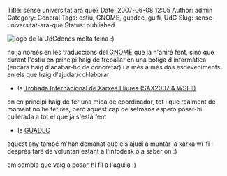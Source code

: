Title: sense universitat ara què?
Date: 2007-06-08 12:05
Author: admin
Category: General
Tags: estiu, GNOME, guadec, guifi, UdG
Slug: sense-universitat-ara-que
Status: published

<img src="http://gil.badall.net/wp-content/uploads/2008/02/sigles_blau.jpg" data-align="right" alt="logo de la UdG" />doncs molta feina :)

no ja només en les traduccions del <a href="http://www.gnome.org" target="_blank" rel="noopener">GNOME</a> que ja n'aniré fent, sinó que durant l'estiu en principi haig de treballar en una botiga d'informàtica (encara haig d'acabar-ho de concretar) i a més a més dos esdeveniments en els que haig d'ajudar/col·laborar:

- la <a href="http://guifi.net/node/7698" target="_blank" rel="noopener">Trobada Internacional de Xarxes Lliures (SAX2007 &amp; WSFII)</a>

on en principi haig de fer una mica de coordinador, tot i que realment de moment no he fet res, però aquest cap de setmana espero posar-hi cullerada a tot el que ja s'està fent

- la <a href="http://www.guadec.org" target="_blank" rel="noopener">GUADEC</a>

aquest any també m'han demanat que els ajudi a muntar la xarxa wi-fi i després faré de voluntari estant a l'infodesk o a saber on :)

em sembla que vaig a posar-hi fil a l'agulla :)
